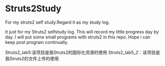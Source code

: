 # Struts2Study
For my struts2 self study.Regard it as my study log.

It just for my Struts2 selfstudy log.
This will record my little progress day by day.
I will put some small programs with struts2 in this repo.
Hope i can keep post program continually.

Struts2_lab5:该项目是我Struts2的国际化资源的使用
Struts2_lab5_2：该项目是我Struts2的文件上传的使用
